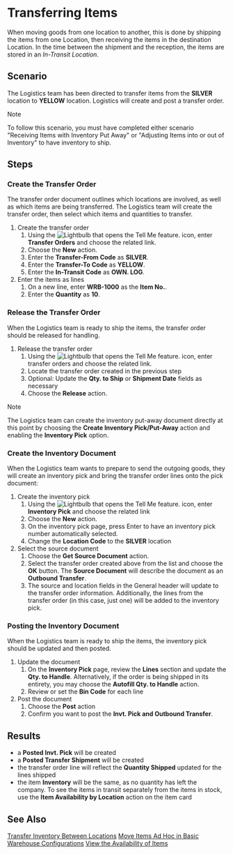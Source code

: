 # Transferring Items
When moving goods from one location to another, this is done by shipping the items from one Location, then receiving the items in the destination Location. In the time between the shipment and the reception, the items are stored in an *In-Transit Location*. 

## Scenario
The Logistics team has been directed to transfer items from the **SILVER** location to **YELLOW** location. Logistics will create and post a transfer order.

> [!NOTE]
> To follow this scenario, you must have completed either scenario "Receiving Items with Inventory Put Away" or "Adjusting Items into or out of Inventory" to have inventory to ship.

## Steps

### Create the Transfer Order
The transfer order document outlines which locations are involved, as well as which items are being transferred. The Logistics team will create the transfer order, then select which items and quantities to transfer.

1. Create the transfer order
	1. Using the ![Lightbulb that opens the Tell Me feature.](../../../media/ui-search/search_small.png "Tell me what you want to do") icon, enter **Transfer Orders** and choose the related link.
	2. Choose the **New** action.
	3. Enter the **Transfer-From Code** as **SILVER**.
	4. Enter the **Transfer-To Code** as **YELLOW**.
	5. Enter the **In-Transit Code** as **OWN. LOG**.
2. Enter the items as lines
	1. On a new line, enter **WRB-1000** as the **Item No.**.
	1. Enter the **Quantity** as **10**.

### Release the Transfer Order
When the Logistics team is ready to ship the items, the transfer order should be released for handling.
 
1. Release the transfer order
    1. Using the ![Lightbulb that opens the Tell Me feature.](../../../media/ui-search/search_small.png "Tell me what you want to do") icon, enter transfer orders and choose the related link.
    2. Locate the transfer order created in the previous step
    3. Optional: Update the **Qty. to Ship** or **Shipment Date** fields as necessary
    4. Choose the **Release** action.

> [!NOTE]
> The Logistics team can create the inventory put-away document directly at this point by choosing the **Create Inventory Pick/Put-Away** action and enabling the **Inventory Pick** option.

### Create the Inventory Document
When the Logistics team wants to prepare to send the outgoing goods, they will create an inventory pick and bring the transfer order lines onto the pick document:

1. Create the inventory pick
	1. Using the ![Lightbulb that opens the Tell Me feature.](../../../media/ui-search/search_small.png "Tell me what you want to do") icon, enter **Inventory Pick** and choose the related link
	2. Choose the **New** action.
	3. On the inventory pick page, press Enter to have an inventory pick number automatically selected.
	4. Change the **Location Code** to the **SILVER** location
2. Select the source document
	1. Choose the **Get Source Document** action.
	2. Select the transfer order created above from the list and choose the **OK** button. The **Source Document** will describe the document as an **Outbound Transfer**.
	3. The source and location fields in the General header will update to the transfer order information. Additionally, the lines from the transfer order (in this case, just one) will be added to the inventory pick.

### Posting the Inventory Document
When the Logistics team is ready to ship the items, the inventory pick should be updated and then posted.
1. Update the document
   1. On the **Inventory Pick** page, review the **Lines** section and update the **Qty. to Handle**. Alternatively, if the order is being shipped in its entirety, you may choose the **Autofill Qty. to Handle** action.
   2. Review or set the **Bin Code** for each line
2. Post the document
   1. Choose the **Post** action
   2. Confirm you want to post the **Invt. Pick and Outbound Transfer**.

## Results
- a **Posted Invt. Pick** will be created
- a **Posted Transfer Shipment** will be created    
- the transfer order line will reflect the **Quantity Shipped** updated for the lines shipped
- the item **Inventory**  will be the same, as no quantity has left the company. To see the items in transit separately from the items in stock, use the **Item Availability by Location** action on the item card

## See Also
[Transfer Inventory Between Locations](../../../inventory-how-transfer-between-locations.md)
[Move Items Ad Hoc in Basic Warehouse Configurations](../../../warehouse-how-to-move-items-ad-hoc-in-basic-warehousing.md)
[View the Availability of Items](../../../inventory-how-availability-overview.md)
